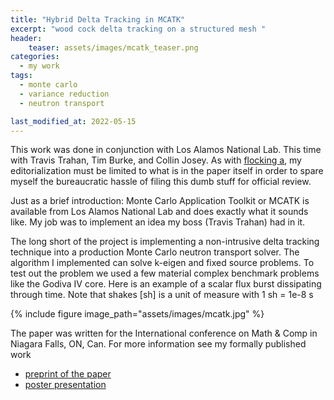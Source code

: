 ```yaml
---
title: "Hybrid Delta Tracking in MCATK"
excerpt: "wood cock delta tracking on a structured mesh "
header: 
    teaser: assets/images/mcatk_teaser.png
categories:
  - my work
tags:
  - monte carlo
  - variance reduction
  - neutron transport

last_modified_at: 2022-05-15
---
```


This work was done in conjunction with Los Alamos National Lab. This time with Travis Trahan, Tim Burke, and Collin Josey. As with [flocking a](/work/trt), my editorialization must be limited to what is in the paper itself in order to spare myself the bureaucratic hassle of filing this dumb stuff for official review.

Just as a brief introduction: Monte Carlo Application Toolkit or MCATK is available from Los Alamos National Lab and does exactly what it sounds like. My job was to implement an idea my boss (Travis Trahan) had in it.

The long short of the project is implementing a non-intrusive delta tracking technique into a production Monte Carlo neutron transport solver.
The algorithm I implemented can solve k-eigen and fixed source problems.
To test out the problem we used a few material complex benchmark problems like the Godiva IV core.
Here is an example of a scalar flux burst dissipating through time.
Note that shakes [sh] is a unit of measure with 1 sh = 1e-8 s
 
{% include figure image_path="assets/images/mcatk.jpg" %}

The paper was written for the International conference on Math & Comp in Niagara Falls, ON, Can.
For more information see my formally published work
* [preprint of the paper](https://doi.org/10.48550/arXiv.2306.07847)
* [poster presentation](https://zenodo.org/doi/10.5281/zenodo.10511912)